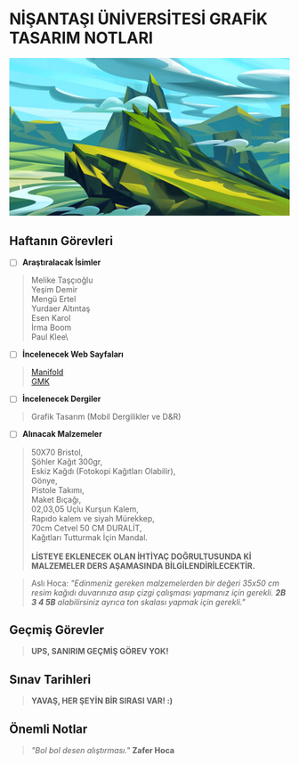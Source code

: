 # NİŞANTAŞI ÜNİVERSİTESİ GRAFİK TASARIM NOTLARI
![Dağ Resmi](assets/img/mountain.jpg)
## Haftanın Görevleri
- [ ] **Araştıralacak İsimler**
> Melike Taşçıoğlu\
Yeşim Demir\
Mengü Ertel\
Yurdaer Altıntaş\
Esen Karol\
İrma Boom\
Paul Klee\

- [ ] **İncelenecek Web Sayfaları**
> [Manifold](https://manifold.press)\
[GMK](http://gmk.org.tr/publications)

- [ ] **İncelenecek Dergiler**
> Grafik Tasarım (Mobil Dergilikler ve D&R)

- [ ] **Alınacak Malzemeler**
> 50X70 Bristol,\
Şöhler Kağıt 300gr,\
Eskiz Kağdı (Fotokopi Kağıtları Olabilir),\
Gönye,\
Pistole Takımı,\
Maket Bıçağı,\
02,03,05 Uçlu Kurşun Kalem,\
Rapıdo kalem ve siyah Mürekkep,\
70cm Cetvel 50 CM DURALİT,\
Kağıtları Tutturmak İçin Mandal.\
\
**LİSTEYE EKLENECEK OLAN İHTİYAÇ DOĞRULTUSUNDA Kİ MALZEMELER DERS AŞAMASINDA BİLGİLENDİRİLECEKTİR.**

> Aslı Hoca: _"Edinmeniz gereken malzemelerden bir değeri 35x50 cm resim kağıdı duvarınıza asıp çizgi çalışması yapmanız için gerekli. **2B 3 4 5B** alabilirsiniz ayrıca ton skalası yapmak için gerekli."_

## Geçmiş Görevler
> **UPS, SANIRIM GEÇMİŞ GÖREV YOK!**

## Sınav Tarihleri
> **YAVAŞ, HER ŞEYİN BİR SIRASI VAR! :)**

## Önemli Notlar
> _"Bol bol desen alıştırması."_ **Zafer Hoca**